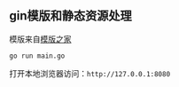 ## gin模版和静态资源处理

模版来自[模版之家](http://www.cssmoban.com/cssthemes/12121.shtml#)

```
go run main.go
```           

打开本地浏览器访问：`http://127.0.0.1:8080`
